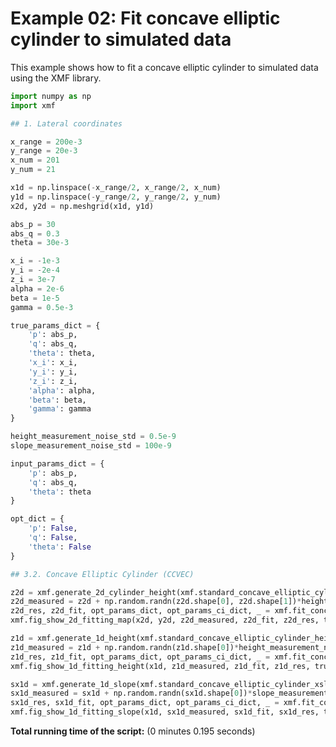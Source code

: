 <!-- DO NOT EDIT. -->
<!-- THIS FILE WAS AUTOMATICALLY GENERATED BY SPHINX-GALLERY. -->
<!-- TO MAKE CHANGES, EDIT THE SOURCE PYTHON FILE: -->
<!-- "auto_examples/example_02_fit_concave_elliptic_cylinder_with_opt.py" -->
<!-- LINE NUMBERS ARE GIVEN BELOW. -->

<a id="sphx-glr-auto-examples-example-02-fit-concave-elliptic-cylinder-with-opt-py"></a>

# Example 02: Fit concave elliptic cylinder to simulated data

This example shows how to fit a concave elliptic cylinder to simulated data using the XMF library.

<!-- GENERATED FROM PYTHON SOURCE LINES 7-76 -->

```Python
import numpy as np
import xmf

## 1. Lateral coordinates

x_range = 200e-3
y_range = 20e-3
x_num = 201
y_num = 21

x1d = np.linspace(-x_range/2, x_range/2, x_num)
y1d = np.linspace(-y_range/2, y_range/2, y_num)
x2d, y2d = np.meshgrid(x1d, y1d)

abs_p = 30
abs_q = 0.3
theta = 30e-3

x_i = -1e-3
y_i = -2e-4
z_i = 3e-7
alpha = 2e-6
beta = 1e-5
gamma = 0.5e-3

true_params_dict = {
    'p': abs_p,
    'q': abs_q,
    'theta': theta,
    'x_i': x_i,
    'y_i': y_i,
    'z_i': z_i,
    'alpha': alpha,
    'beta': beta,
    'gamma': gamma
}

height_measurement_noise_std = 0.5e-9
slope_measurement_noise_std = 100e-9

input_params_dict = {
    'p': abs_p,
    'q': abs_q,
    'theta': theta
}

opt_dict = {
    'p': False,
    'q': False,
    'theta': False
}

## 3.2. Concave Elliptic Cylinder (CCVEC)

z2d = xmf.generate_2d_cylinder_height(xmf.standard_concave_elliptic_cylinder_height, x2d, y2d, abs_p, abs_q, theta, x_i, z_i, alpha, beta, gamma)
z2d_measured = z2d + np.random.randn(z2d.shape[0], z2d.shape[1])*height_measurement_noise_std
z2d_res, z2d_fit, opt_params_dict, opt_params_ci_dict, _ = xmf.fit_concave_elliptic_cylinder_height(x2d, y2d, z2d_measured, input_params_dict, opt_dict)
xmf.fig_show_2d_fitting_map(x2d, y2d, z2d_measured, z2d_fit, z2d_res, true_params_dict, opt_params_dict, opt_params_ci_dict, 'Concave Elliptic Cylinder')

z1d = xmf.generate_1d_height(xmf.standard_concave_elliptic_cylinder_height, x1d, abs_p, abs_q, theta, x_i, z_i, beta)
z1d_measured = z1d + np.random.randn(z1d.shape[0])*height_measurement_noise_std
z1d_res, z1d_fit, opt_params_dict, opt_params_ci_dict, _ = xmf.fit_concave_ellipse_height(x1d, z1d_measured, input_params_dict, opt_dict)
xmf.fig_show_1d_fitting_height(x1d, z1d_measured, z1d_fit, z1d_res, true_params_dict, opt_params_dict, opt_params_ci_dict, 'Concave Elliptic Cylinder')

sx1d = xmf.generate_1d_slope(xmf.standard_concave_elliptic_cylinder_xslope, x1d, abs_p, abs_q, theta, x_i, beta)
sx1d_measured = sx1d + np.random.randn(sx1d.shape[0])*slope_measurement_noise_std
sx1d_res, sx1d_fit, opt_params_dict, opt_params_ci_dict, _ = xmf.fit_concave_ellipse_slope(x1d, sx1d_measured, input_params_dict, opt_dict)
xmf.fig_show_1d_fitting_slope(x1d, sx1d_measured, sx1d_fit, sx1d_res, true_params_dict, opt_params_dict, opt_params_ci_dict, 'Concave Elliptic Cylinder')
```

**Total running time of the script:** (0 minutes 0.195 seconds)

<a id="sphx-glr-download-auto-examples-example-02-fit-concave-elliptic-cylinder-with-opt-py"></a>
